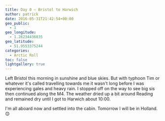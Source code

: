 ```yaml
---
title: Day 0 – Bristol to Harwich
author: patrick
date: 2016-05-31T21:42:54+00:00
geo_public:
  - 1
geo_longitude:
  - 1.26234436035
geo_latitude:
  - 51.9553375244
categories:
  - Arctic Roll
toc: false
lightgallery: true
---
```

Left Bristol this morning in sunshine and blue skies. But with typhoon Tim or whatever it's called travelling towards me it wasn't long before I was experiencing gales and heavy rain. I stopped off on the way to see big sis then continued along the M4. The weather dried up a bit around Reading and remained dry until I got to Harwich about 10:00.

I'm all aboard now and settled into the cabin. Tomorrow I will be in Holland. 😊
